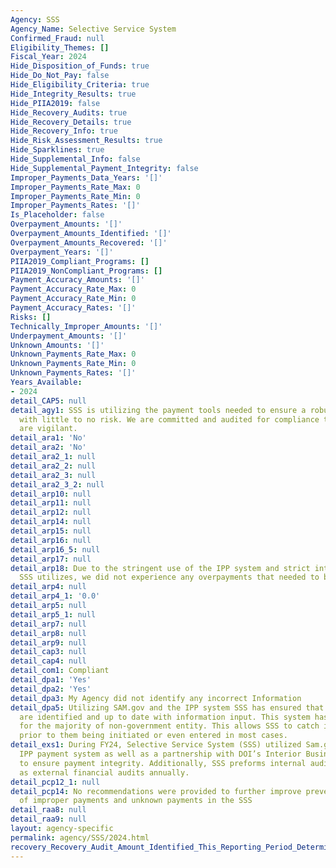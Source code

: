 ```yaml
---
Agency: SSS
Agency_Name: Selective Service System
Confirmed_Fraud: null
Eligibility_Themes: []
Fiscal_Year: 2024
Hide_Disposition_of_Funds: true
Hide_Do_Not_Pay: false
Hide_Eligibility_Criteria: true
Hide_Integrity_Results: true
Hide_PIIA2019: false
Hide_Recovery_Audits: true
Hide_Recovery_Details: true
Hide_Recovery_Info: true
Hide_Risk_Assessment_Results: true
Hide_Sparklines: true
Hide_Supplemental_Info: false
Hide_Supplemental_Payment_Integrity: false
Improper_Payments_Data_Years: '[]'
Improper_Payments_Rate_Max: 0
Improper_Payments_Rate_Min: 0
Improper_Payments_Rates: '[]'
Is_Placeholder: false
Overpayment_Amounts: '[]'
Overpayment_Amounts_Identified: '[]'
Overpayment_Amounts_Recovered: '[]'
Overpayment_Years: '[]'
PIIA2019_Compliant_Programs: []
PIIA2019_NonCompliant_Programs: []
Payment_Accuracy_Amounts: '[]'
Payment_Accuracy_Rate_Max: 0
Payment_Accuracy_Rate_Min: 0
Payment_Accuracy_Rates: '[]'
Risks: []
Technically_Improper_Amounts: '[]'
Underpayment_Amounts: '[]'
Unknown_Amounts: '[]'
Unknown_Payments_Rate_Max: 0
Unknown_Payments_Rate_Min: 0
Unknown_Payments_Rates: '[]'
Years_Available:
- 2024
detail_CAP5: null
detail_agy1: SSS is utilizing the payment tools needed to ensure a robust process
  with little to no risk. We are committed and audited for compliance to ensure we
  are vigilant.
detail_ara1: 'No'
detail_ara2: 'No'
detail_ara2_1: null
detail_ara2_2: null
detail_ara2_3: null
detail_ara2_3_2: null
detail_arp10: null
detail_arp11: null
detail_arp12: null
detail_arp14: null
detail_arp15: null
detail_arp16: null
detail_arp16_5: null
detail_arp17: null
detail_arp18: Due to the stringent use of the IPP system and strict internal controls
  SSS utilizes, we did not experience any overpayments that needed to be recovered.
detail_arp4: null
detail_arp4_1: '0.0'
detail_arp5: null
detail_arp5_1: null
detail_arp7: null
detail_arp8: null
detail_arp9: null
detail_cap3: null
detail_cap4: null
detail_com1: Compliant
detail_dpa1: 'Yes'
detail_dpa2: 'Yes'
detail_dpa3: My Agency did not identify any incorrect Information
detail_dpa5: Utilizing SAM.gov and the IPP system SSS has ensured that proper entities
  are identified and up to date with information input. This system has been utilized
  for the majority of non-government entity. This allows SSS to catch improper payment
  prior to them being initiated or even entered in most cases.
detail_exs1: During FY24, Selective Service System (SSS) utilized Sam.gov and the
  IPP payment system as well as a partnership with DOI’s Interior Business Center
  to ensure payment integrity. Additionally, SSS preforms internal audits as well
  as external financial audits annually.
detail_pcp12_1: null
detail_pcp14: No recommendations were provided to further improve prevention and reduction
  of improper payments and unknown payments in the SSS
detail_raa8: null
detail_raa9: null
layout: agency-specific
permalink: agency/SSS/2024.html
recovery_Recovery_Audit_Amount_Identified_This_Reporting_Period_Determined_Not_Collectable_Rate: 0.0
---
```

